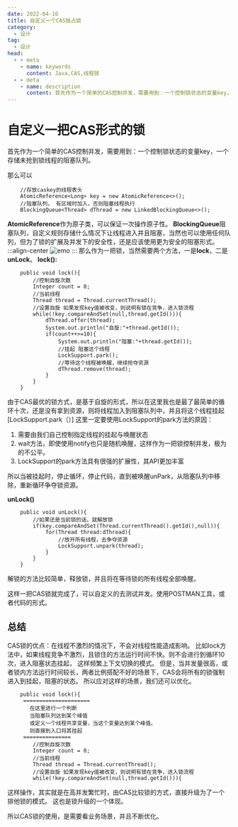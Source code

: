 ```yaml
---
date: 2022-04-16
title: 自定义一个CAS独占锁
category: 
  - 设计
tag:
  - 设计
head:
  - - meta
    - name: keywords
      content: Java,CAS,线程锁
  - - meta
    - name: description
      content: 首先作为一个简单的CAS控制并发，需要用到：一个控制锁状态的变量key，一个存储未抢到锁线程的阻塞队列。
---
```

# 自定义一把CAS形式的锁

首先作为一个简单的CAS控制并发，需要用到：一个控制锁状态的变量key，一个存储未抢到锁线程的阻塞队列。

那么可以

```
    //存放caskey的线程表头
    AtomicReference<Long> key = new AtomicReference<>();
    //阻塞队列， 有区域时加入，否则阻塞线程执行
    BlockingQueue<Thread> dThread = new LinkedBlockingQueue<>();
```

 **AtomicReference**作为原子类，可以保证一次操作原子性。
**BlockingQueue**阻塞队列，自定义规则存储什么情况下让线程进入并且阻塞，当然也可以使用任何队列，但为了锁的扩展及并发下的安全性，还是应该使用更为安全的阻塞形式。
:::align-center
![emo](https://leyunone-img.oss-cn-hangzhou.aliyuncs.com/image/emo/QQ图片20220302210445.jpg)
:::
那么作为一把锁，当然需要两个方法，一是**lock**，二是**unLock**。
**lock():**
```
    public void lock(){
        //控制自旋次数
        Integer count = 0;
        //当前线程
        Thread thread = Thread.currentThread();
        //设置自旋 如果发现key值被改变，则说明有锁在竞争，进入锁流程
        while(!key.compareAndSet(null,thread.getId())){
            dThread.offer(thread);
            System.out.println("自旋:"+thread.getId());
            if(count++>=10){
                System.out.println("阻塞:"+thread.getId());
                //挂起 阻塞这个线程
                LockSupport.park();
                //等待这个线程被唤醒，继续抢夺资源
                dThread.remove(thread);
            }
        }
    }
```
由于CAS最优的锁方式，是基于自旋的形式，所以在这里我也是最了最简单的循环十次，还是没有拿到资源，则将线程加入到阻塞队列中，并且将这个线程挂起[LockSupport.park（）]
这里一定要使用LockSupport的park方法的原因：
1. 需要由我们自己控制指定线程的挂起与唤醒状态
2. wait方法，即使使用notify也只是随机唤醒，这样作为一把锁控制并发，极为的不公平。
3. LockSupport的park方法具有很强的扩展性，其API更加丰富

所以当被挂起时，停止循环，停止代码，直到被唤醒unPark，从阻塞队列中移除，重新循环争夺锁资源。

**unLock()**
```
    public void unLock(){
        //如果还是当前锁的话，就解放锁
        if(key.compareAndSet(Thread.currentThread().getId(),null)){
            for(Thread thread:dThread){
                //放开所有线程，去争夺资源
                LockSupport.unpark(thread);
            }
        }
    }
```

解锁的方法比较简单，释放锁，并且将在等待锁的所有线程全部唤醒。

这样一把CAS锁就完成了，可以自定义的去测试并发。使用POSTMAN工具，或者代码的形式。
## 总结
CAS锁的优点：在线程不激烈的情况下，不会对线程性能造成影响。
比如lock方法中，如果线程竞争不激烈，且锁住的方法运行时间不快。则不会进行到循环10次，进入阻塞状态挂起，
这样频繁上下文切换的模式。
但是，当并发量很高，或者锁内方法运行时间较长，两者比例搭配不好的场景下，CAS会将所有的锁强制进入到挂起，阻塞的状态。
所以应对这样的场景，我们还可以优化。
```
    public void lock(){
     =====================
       在这里进行一个判断
       当阻塞队列达到某个峰值
       或定义一个线程共享变量，当这个变量达到某个峰值。
       则直接到入口将其挂起
     ===============
        //控制自旋次数
        Integer count = 0;
        //当前线程
        Thread thread = Thread.currentThread();
        //设置自旋 如果发现key值被改变，则说明有锁在竞争，进入锁流程
        while(!key.compareAndSet(null,thread.getId())){
```
这样操作，其实就是在高并发繁忙时，由CAS比较锁的方式，直接升级为了一个排他锁的模式。
这也是锁升级的一个体现。

所以CAS锁的使用，是需要看业务场景，并且不断优化。
